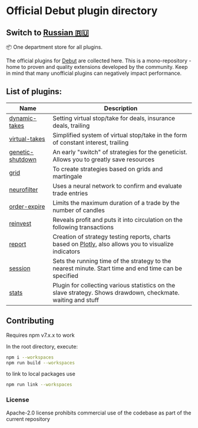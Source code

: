 # Official Debut plugin directory
## Switch to [Russian 🇷🇺](ReadMe_ru.md)

📦 One department store for all plugins.

The official plugins for [Debut](https://github.com/debut-js/Debut) are collected here. This is a mono-repository - home to proven and quality extensions developed by the community.
Keep in mind that many unofficial plugins can negatively impact performance.

## List of plugins:

| Name | Description |
| ----------------------------------- | ---------------------------------------------------------- |
| [dynamic-takes](packages/dynamic-takes) | Setting virtual stop/take for deals, insurance deals, trailing |
| [virtual-takes](packages/virtual-takes) | Simplified system of virtual stop/take in the form of constant interest, trailing |
| [genetic-shutdown](packages/genetic-shutdown) | An early "switch" of strategies for the geneticist. Allows you to greatly save resources |
| [grid](packages/grid) | To create strategies based on grids and martingale |
| [neurofilter](packages/neurofilter) | Uses a neural network to confirm and evaluate trade entries |
| [order-expire](packages/order-expire) | Limits the maximum duration of a trade by the number of candles |
| [reinvest](packages/reinvest) | Reveals profit and puts it into circulation on the following transactions |
| [report](packages/report) | Creation of strategy testing reports, charts based on [Plotly](https://plotly.com/javascript/), also allows you to visualize indicators |
| [session](packages/session) | Sets the running time of the strategy to the nearest minute. Start time and end time can be specified |
| [stats](packages/stats) | Plugin for collecting various statistics on the slave strategy. Shows drawdown, checkmate. waiting and stuff |

## Contributing
Requires npm v7.x.x to work

In the root directory, execute:

```bash
npm i --workspaces
npm run build --workspaces
```

to link to local packages use
```bash
npm run link --workspaces
```

### License
Apache-2.0 license prohibits commercial use of the codebase as part of the current repository
